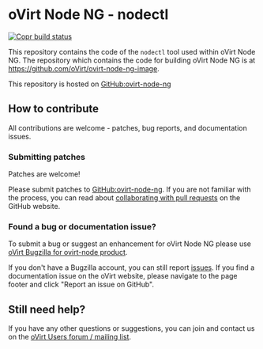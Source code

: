 # oVirt Node NG - nodectl
[![Copr build status](https://copr.fedorainfracloud.org/coprs/ovirt/ovirt-master-snapshot/package/ovirt-node-ng/status_image/last_build.png)](https://copr.fedorainfracloud.org/coprs/ovirt/ovirt-master-snapshot/package/ovirt-node-ng/)

This repository contains the code of the `nodectl` tool used within oVirt Node NG.
The repository which contains the code for building oVirt Node NG is at <https://github.com/oVirt/ovirt-node-ng-image>.

This repository is hosted on [GitHub:ovirt-node-ng](https://github.com/oVirt/ovirt-node-ng)


## How to contribute

All contributions are welcome - patches, bug reports, and documentation issues.

### Submitting patches

Patches are welcome!

Please submit patches to [GitHub:ovirt-node-ng](https://github.com/oVirt/ovirt-node-ng).
If you are not familiar with the process, you can read about [collaborating with pull requests](https://docs.github.com/en/pull-requests/collaborating-with-pull-requests/proposing-changes-to-your-work-with-pull-requests) on the GitHub website.

### Found a bug or documentation issue?

To submit a bug or suggest an enhancement for oVirt Node NG please use
[oVirt Bugzilla for ovirt-node product](https://bugzilla.redhat.com/enter_bug.cgi?product=ovirt-node).

If you don't have a Bugzilla account, you can still report [issues](https://github.com/oVirt/ovirt-node-ng/issues).
If you find a documentation issue on the oVirt website, please navigate to the page footer and click "Report an issue on GitHub".

## Still need help?

If you have any other questions or suggestions, you can join and contact us on the [oVirt Users forum / mailing list](https://lists.ovirt.org/admin/lists/users.ovirt.org/).
